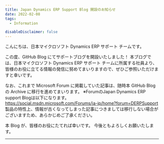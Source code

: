 ```yaml
---
title: Japan Dynamics ERP Support Blog 開設のお知らせ
date: 2022-02-08
tags:
  - Information

disableDisclaimer: false
---
```


こんにちは、日本マイクロソフト Dynamics ERP サポート チームです。

この度、GitHub Blog にてサポートブログを開設いたしました！
本ブログでは、日本マイクロソフト Dynamics ERP サポート チームに所属する社員より、皆様のお役に立てる情報の発信に努めてまいりますので、ぜひご参照いただけますと幸いです。
<!-- more -->

なお、これまで Microsoft Forum に掲載していた記事は、随時本 GitHub Blog の Archive に移行を進めてまいります。
※ForumのJapan Dynamics ERP support Blogは以下になります。
https://social.msdn.microsoft.com/Forums/ja-jp/home?forum=DERPSupport
製品の特性上、情報が古くなってしまった記事につきましては移行しない場合がございますため、あらかじめご了承ください。

本 Blog が、皆様のお役にたてれば幸いです。
今後ともよろしくお願いたします。

<!-- 区切り線 -->

---


